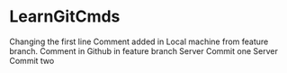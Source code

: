 # LearnGitCmds
Changing the first line
Comment added in Local machine from feature branch.
Comment in Github in feature branch
Server Commit one
Server Commit two
